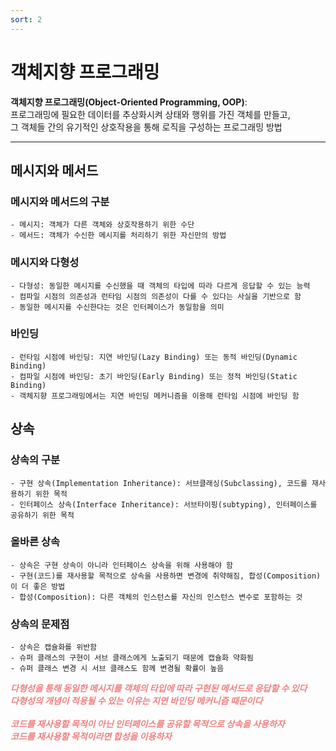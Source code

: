 ```yaml
---
sort: 2
---
```


# 객체지향 프로그래밍

**객체지향 프로그래밍(Object-Oriented Programming, OOP)**:  
프로그래밍에 필요한 데이터를 추상화시켜 상태와 행위를 가진 객체를 만들고,  
그 객체들 간의 유기적인 상호작용을 통해 로직을 구성하는 프로그래밍 방법

---

## 메시지와 메서드

### 메시지와 메서드의 구분

    - 메시지: 객체가 다른 객체와 상호작용하기 위한 수단
    - 메서드: 객체가 수신한 메시지를 처리하기 위한 자신만의 방법

### 메시지와 다형성

    - 다형성: 동일한 메시지를 수신했을 때 객체의 타입에 따라 다르게 응답할 수 있는 능력
    - 컴파일 시점의 의존성과 런타임 시점의 의존성이 다를 수 있다는 사실을 기반으로 함
    - 동일한 메시지를 수신한다는 것은 인터페이스가 동일함을 의미
    
### 바인딩

    - 런타임 시점에 바인딩: 지연 바인딩(Lazy Binding) 또는 동적 바인딩(Dynamic Binding)  
    - 컴파일 시점에 바인딩: 초기 바인딩(Early Binding) 또는 정적 바인딩(Static Binding)
    - 객체지향 프로그래밍에서는 지연 바인딩 메커니즘을 이용해 런타임 시점에 바인딩 함

## 상속

### 상속의 구분

    - 구현 상속(Implementation Inheritance): 서브클래싱(Subclassing), 코드를 재사용하기 위한 목적
    - 인터페이스 상속(Interface Inheritance): 서브타이핑(subtyping), 인터페이스를 공유하기 위한 목적

### 올바른 상속

    - 상속은 구현 상속이 아니라 인터페이스 상속을 위해 사용해야 함
    - 구현(코드)를 재사용할 목적으로 상속을 사용하면 변경에 취약해짐, 합성(Composition)이 더 좋은 방법
    - 합성(Composition): 다른 객체의 인스턴스를 자신의 인스턴스 변수로 포함하는 것

### 상속의 문제점

    - 상속은 캡슐화를 위반함
    - 슈퍼 클래스의 구현이 서브 클래스에게 노출되기 때문에 캡슐화 약화됨
    - 슈퍼 클래스 변경 시 서브 클래스도 함께 변경될 확률이 높음


***<span style="color:#f08080">
다형성을 통해 동일한 메시지를 객체의 타입에 따라 구현된 메서드로 응답할 수 있다  
다형성의 개념이 적용될 수 있는 이유는 지연 바인딩 메커니즘 때문이다  
<br>
코드를 재사용할 목적이 아닌 인터페이스를 공유할 목적으로 상속을 사용하자  
코드를 재사용할 목적이라면 합성을 이용하자
</span>***